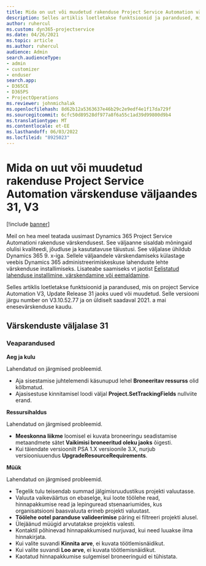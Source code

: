 ```yaml
---
title: Mida on uut või muudetud rakenduse Project Service Automation värskenduse väljaandes 31, V3
description: Selles artiklis loetletakse funktsioonid ja parandused, mis on saadaval jaotises Project Service Automation Update Release 31, V3.
author: ruhercul
ms.custom: dyn365-projectservice
ms.date: 04/26/2021
ms.topic: article
ms.author: ruhercul
audience: Admin
search.audienceType:
- admin
- customizer
- enduser
search.app:
- D365CE
- D365PS
- ProjectOperations
ms.reviewer: johnmichalak
ms.openlocfilehash: 8d62b12a5363637e46b29c2e9edf4e1f17da729f
ms.sourcegitcommit: 6cfc50d89528df977a8f6a55c1ad39d99800d9b4
ms.translationtype: MT
ms.contentlocale: et-EE
ms.lasthandoff: 06/03/2022
ms.locfileid: "8925023"
---
```

# <a name="whats-new-or-changed-in-project-service-automation-update-release-31-v3"></a>Mida on uut või muudetud rakenduse Project Service Automation värskenduse väljaandes 31, V3

[!include [banner](../includes/psa-now-project-operations.md)]

Meil on hea meel teatada uusimast Dynamics 365 Project Service Automationi rakenduse värskendusest. See väljaanne sisaldab mõningaid olulisi kvaliteedi, jõudluse ja kasutatavuse täiustusi. See väljalase ühildub Dynamics 365 9. x-iga. Sellele väljaandele värskendamiseks külastage veebis Dynamics 365 administreerimiskeskuse lahenduste lehte värskenduse installimiseks. Lisateabe saamiseks vt jaotist [Eelistatud lahenduse installimine, värskendamine või eemaldamine](/power-platform/admin/install-remove-preferred-solution).

Selles artiklis loetletakse funktsioonid ja parandused, mis on project Service Automation V3, Update Release 31 jaoks uued või muudetud. Selle versiooni järgu number on V3.10.52.77 ja on üldiselt saadaval 2021. a mai enesevärskenduse kaudu.

## <a name="update-release-31"></a>Värskenduste väljalase 31

### <a name="bug-fixes"></a>Veaparandused

**Aeg ja kulu**

Lahendatud on järgmised probleemid.

- Aja sisestamise juhtelemendi käsunupud lehel **Broneeritav ressurss** olid kõlbmatud.
- Ajasisestuse kinnitamisel loodi väljal **Project.SetTrackingFields** nullviite erand.

**Ressursihaldus**

Lahendatud on järgmised probleemid.

- **Meeskonna liikme** loomisel ei kuvata broneeringu seadistamise metaandmete sätet **Vaikimisi broneeritud oleku jaoks** õigesti.
- Kui täiendate versioonilt PSA 1.X versioonile 3.X, nurjub versiooniuuendus **UpgradeResourceRequirements**.


**Müük**

Lahendatud on järgmised probleemid.

- Tegelik tulu teisendab summad jälgimisruudustikus projekti valuutasse.
- Valuuta vaikeväärtus on ebaselge, kui loote töölehe read, hinnapakkumise read ja lepinguread stsenaariumides, kus organisatsiooni baasvaluuta erineb projekti valuutast.
- **Töölehe ootel paranduse valideerimise** päring ei filtreeri projekti alusel.
- Ülejäänud müügid arvutatakse projektis valesti.
- Kontaktil põhinevad hinnapakkumised nurjuvad, kui need luuakse ilma hinnakirjata.
- Kui valite suvandi **Kinnita arve**, ei kuvata töötlemisnäidikut.
- Kui valite suvandi **Loo arve**, ei kuvata töötlemisnäidikut.
- Kaotatud hinnapakkumise sulgemisel broneeringuid ei tühistata.







